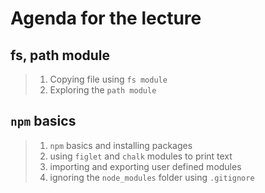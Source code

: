 # Agenda for the lecture

## fs, path module

> 1. Copying file using `fs module`
> 2. Exploring the `path module`

## `npm` basics

> 1. `npm` basics and installing packages
> 2. using `figlet` and `chalk` modules to print text
> 3. importing and exporting user defined modules
> 4. ignoring the `node_modules` folder using `.gitignore`
